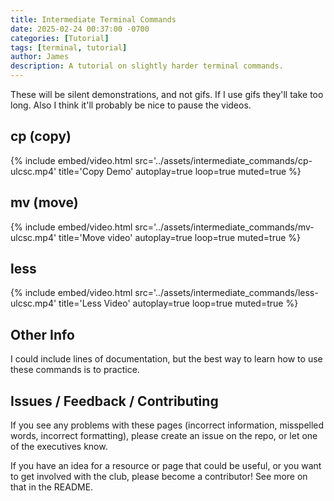 ```yaml
---
title: Intermediate Terminal Commands
date: 2025-02-24 00:37:00 -0700
categories: [Tutorial]
tags: [terminal, tutorial]
author: James
description: A tutorial on slightly harder terminal commands.
---
```


These will be silent demonstrations, and not gifs. If I use gifs they'll
take too long. Also I think it'll probably be nice to pause the videos.

## cp (copy)

{%
  include embed/video.html
  src='../assets/intermediate_commands/cp-ulcsc.mp4'
  title='Copy Demo'
  autoplay=true
  loop=true
  muted=true
%}

## mv (move)

{%
  include embed/video.html
  src='../assets/intermediate_commands/mv-ulcsc.mp4'
  title='Move video'
  autoplay=true
  loop=true
  muted=true
%}

## less

{%
  include embed/video.html
  src='../assets/intermediate_commands/less-ulcsc.mp4'
  title='Less Video'
  autoplay=true
  loop=true
  muted=true
%}

## Other Info

I could include lines of documentation, but the best way to
learn how to use these commands is to practice.

## Issues / Feedback / Contributing

If you see any problems with these pages (incorrect information, misspelled
words, incorrect formatting), please create an issue on the repo, or let one
of the executives know.

If you have an idea for a resource or page that could be useful, or you want
to get involved with the club, please become a contributor! See more on that
in the README.
